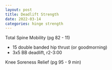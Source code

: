 ```yaml
---
layout: post
title: Deadlift Strength
date: 2022-03-14
categories: hinge strength
---
```

Total Spine Mobility (pg 82 - 11)

* 15 double banded hip thrust (or goodmorning)
* 3x5 BB deadlift, r2-3:00

Knee Soreness Relief (pg 95 - 9 min)
